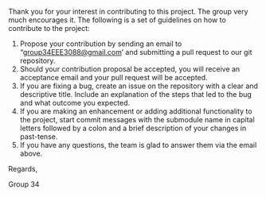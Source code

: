 Thank you for your interest in contributing to this project. The group very much encourages it. The following is a set of guidelines on how to contribute to the project:
1.	Propose your contribution by sending an email to “group34EEE3088@gmail.com’ and submitting a pull request to our git repository. 
2.	Should your contribution proposal be accepted, you will receive an acceptance email and your pull request will be accepted.
3.	If you are fixing a bug, create an issue on the repository with a clear and descriptive title. Include an explanation of the steps that led to the bug and what outcome you expected.
4.	If you are making an enhancement or adding additional functionality to the project, start commit messages with the submodule name in capital letters followed by a colon and a brief description of your changes in past-tense.
5.	If you have any questions, the team is glad to answer them via the email above.

Regards,

Group 34

